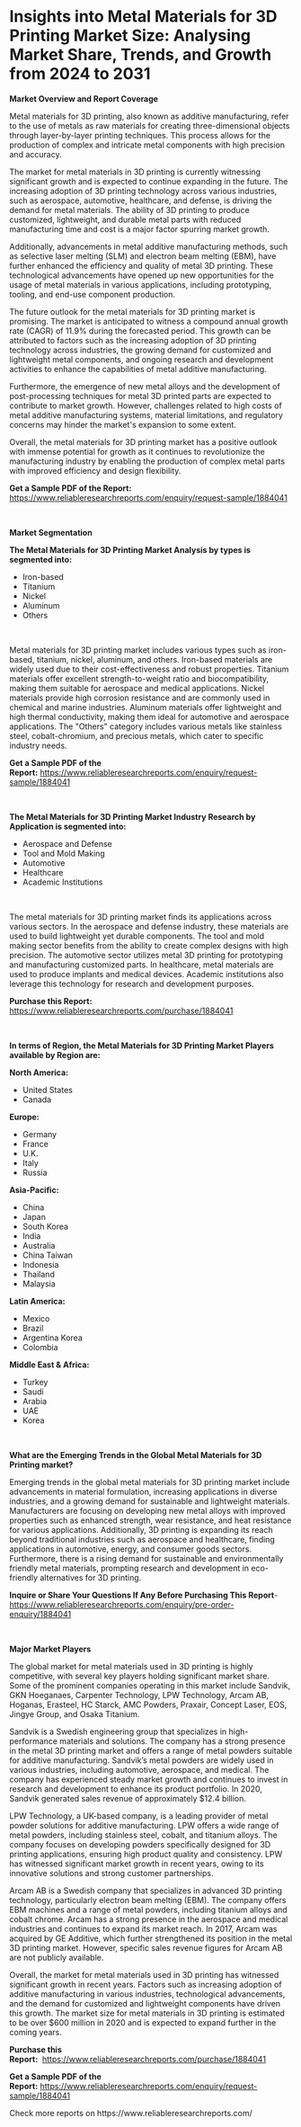 <p><h1>Insights into Metal Materials for 3D Printing Market Size: Analysing Market Share, Trends, and Growth from 2024 to 2031</h1></p><p><strong>Market Overview and Report Coverage</strong></p>
<p><p>Metal materials for 3D printing, also known as additive manufacturing, refer to the use of metals as raw materials for creating three-dimensional objects through layer-by-layer printing techniques. This process allows for the production of complex and intricate metal components with high precision and accuracy.</p><p>The market for metal materials in 3D printing is currently witnessing significant growth and is expected to continue expanding in the future. The increasing adoption of 3D printing technology across various industries, such as aerospace, automotive, healthcare, and defense, is driving the demand for metal materials. The ability of 3D printing to produce customized, lightweight, and durable metal parts with reduced manufacturing time and cost is a major factor spurring market growth.</p><p>Additionally, advancements in metal additive manufacturing methods, such as selective laser melting (SLM) and electron beam melting (EBM), have further enhanced the efficiency and quality of metal 3D printing. These technological advancements have opened up new opportunities for the usage of metal materials in various applications, including prototyping, tooling, and end-use component production.</p><p>The future outlook for the metal materials for 3D printing market is promising. The market is anticipated to witness a compound annual growth rate (CAGR) of 11.9% during the forecasted period. This growth can be attributed to factors such as the increasing adoption of 3D printing technology across industries, the growing demand for customized and lightweight metal components, and ongoing research and development activities to enhance the capabilities of metal additive manufacturing.</p><p>Furthermore, the emergence of new metal alloys and the development of post-processing techniques for metal 3D printed parts are expected to contribute to market growth. However, challenges related to high costs of metal additive manufacturing systems, material limitations, and regulatory concerns may hinder the market's expansion to some extent.</p><p>Overall, the metal materials for 3D printing market has a positive outlook with immense potential for growth as it continues to revolutionize the manufacturing industry by enabling the production of complex metal parts with improved efficiency and design flexibility.</p></p>
<p><strong>Get a Sample PDF of the Report:</strong> <a href="https://www.reliableresearchreports.com/enquiry/request-sample/1884041">https://www.reliableresearchreports.com/enquiry/request-sample/1884041</a></p>
<p>&nbsp;</p>
<p><strong>Market Segmentation</strong></p>
<p><strong>The Metal Materials for 3D Printing Market Analysis by types is segmented into:</strong></p>
<p><ul><li>Iron-based</li><li>Titanium</li><li>Nickel</li><li>Aluminum</li><li>Others</li></ul></p>
<p>&nbsp;</p>
<p><p>Metal materials for 3D printing market includes various types such as iron-based, titanium, nickel, aluminum, and others. Iron-based materials are widely used due to their cost-effectiveness and robust properties. Titanium materials offer excellent strength-to-weight ratio and biocompatibility, making them suitable for aerospace and medical applications. Nickel materials provide high corrosion resistance and are commonly used in chemical and marine industries. Aluminum materials offer lightweight and high thermal conductivity, making them ideal for automotive and aerospace applications. The "Others" category includes various metals like stainless steel, cobalt-chromium, and precious metals, which cater to specific industry needs.</p></p>
<p><strong>Get a Sample PDF of the Report:</strong>&nbsp;<a href="https://www.reliableresearchreports.com/enquiry/request-sample/1884041">https://www.reliableresearchreports.com/enquiry/request-sample/1884041</a></p>
<p>&nbsp;</p>
<p><strong>The Metal Materials for 3D Printing Market Industry Research by Application is segmented into:</strong></p>
<p><ul><li>Aerospace and Defense</li><li>Tool and Mold Making</li><li>Automotive</li><li>Healthcare</li><li>Academic Institutions</li></ul></p>
<p>&nbsp;</p>
<p><p>The metal materials for 3D printing market finds its applications across various sectors. In the aerospace and defense industry, these materials are used to build lightweight yet durable components. The tool and mold making sector benefits from the ability to create complex designs with high precision. The automotive sector utilizes metal 3D printing for prototyping and manufacturing customized parts. In healthcare, metal materials are used to produce implants and medical devices. Academic institutions also leverage this technology for research and development purposes.</p></p>
<p><strong>Purchase this Report:</strong>&nbsp; <a href="https://www.reliableresearchreports.com/purchase/1884041">https://www.reliableresearchreports.com/purchase/1884041</a></p>
<p>&nbsp;</p>
<p><strong>In terms of Region, the Metal Materials for 3D Printing Market Players available by Region are:</strong></p>
<p>
    <p> <strong> North America: </strong>
        <ul>
            <li>United States</li>
            <li>Canada</li>
        </ul>
        </p> 
    <p> <strong> Europe: </strong>
        <ul>
            <li>Germany</li>
            <li>France</li>
            <li>U.K.</li>
            <li>Italy</li>
            <li>Russia</li>
        </ul>
        </p> 
    <p> <strong> Asia-Pacific: </strong>
        <ul>
            <li>China</li>
            <li>Japan</li>
            <li>South Korea</li>
            <li>India</li>
            <li>Australia</li>
            <li>China Taiwan</li>
            <li>Indonesia</li>
            <li>Thailand</li>
            <li>Malaysia</li>
        </ul>
        </p> 
    <p> <strong> Latin America: </strong>
        <ul>
            <li>Mexico</li>
            <li>Brazil</li>
            <li>Argentina Korea</li>
            <li>Colombia</li>
        </ul>
        </p> 
    <p> <strong> Middle East & Africa: </strong>
        <ul>
            <li>Turkey</li>
            <li>Saudi</li>
            <li>Arabia</li>
            <li>UAE</li>
            <li>Korea</li>
        </ul>
    </p>
    </p>
<p>&nbsp;</p>
<p><strong>What are the Emerging Trends in the Global Metal Materials for 3D Printing market?</strong></p>
<p><p>Emerging trends in the global metal materials for 3D printing market include advancements in material formulation, increasing applications in diverse industries, and a growing demand for sustainable and lightweight materials. Manufacturers are focusing on developing new metal alloys with improved properties such as enhanced strength, wear resistance, and heat resistance for various applications. Additionally, 3D printing is expanding its reach beyond traditional industries such as aerospace and healthcare, finding applications in automotive, energy, and consumer goods sectors. Furthermore, there is a rising demand for sustainable and environmentally friendly metal materials, prompting research and development in eco-friendly alternatives for 3D printing.</p></p>
<p><strong>Inquire or Share Your Questions If Any Before Purchasing This Report</strong>- <a href="https://www.reliableresearchreports.com/enquiry/pre-order-enquiry/1884041">https://www.reliableresearchreports.com/enquiry/pre-order-enquiry/1884041</a></p>
<p>&nbsp;</p>
<p><strong>Major Market Players</strong></p>
<p><p>The global market for metal materials used in 3D printing is highly competitive, with several key players holding significant market share. Some of the prominent companies operating in this market include Sandvik, GKN Hoeganaes, Carpenter Technology, LPW Technology, Arcam AB, Hoganas, Erasteel, HC Starck, AMC Powders, Praxair, Concept Laser, EOS, Jingye Group, and Osaka Titanium.</p><p>Sandvik is a Swedish engineering group that specializes in high-performance materials and solutions. The company has a strong presence in the metal 3D printing market and offers a range of metal powders suitable for additive manufacturing. Sandvik’s metal powders are widely used in various industries, including automotive, aerospace, and medical. The company has experienced steady market growth and continues to invest in research and development to enhance its product portfolio. In 2020, Sandvik generated sales revenue of approximately $12.4 billion.</p><p>LPW Technology, a UK-based company, is a leading provider of metal powder solutions for additive manufacturing. LPW offers a wide range of metal powders, including stainless steel, cobalt, and titanium alloys. The company focuses on developing powders specifically designed for 3D printing applications, ensuring high product quality and consistency. LPW has witnessed significant market growth in recent years, owing to its innovative solutions and strong customer partnerships.</p><p>Arcam AB is a Swedish company that specializes in advanced 3D printing technology, particularly electron beam melting (EBM). The company offers EBM machines and a range of metal powders, including titanium alloys and cobalt chrome. Arcam has a strong presence in the aerospace and medical industries and continues to expand its market reach. In 2017, Arcam was acquired by GE Additive, which further strengthened its position in the metal 3D printing market. However, specific sales revenue figures for Arcam AB are not publicly available.</p><p>Overall, the market for metal materials used in 3D printing has witnessed significant growth in recent years. Factors such as increasing adoption of additive manufacturing in various industries, technological advancements, and the demand for customized and lightweight components have driven this growth. The market size for metal materials in 3D printing is estimated to be over $600 million in 2020 and is expected to expand further in the coming years.</p></p>
<p><strong>Purchase this Report:</strong>&nbsp;&nbsp;<a href="https://www.reliableresearchreports.com/purchase/1884041">https://www.reliableresearchreports.com/purchase/1884041</a></p>
<p></p>
<p><strong>Get a Sample PDF of the Report:</strong>&nbsp;<a href="https://www.reliableresearchreports.com/enquiry/request-sample/1884041">https://www.reliableresearchreports.com/enquiry/request-sample/1884041</a></p>
<p>Check more reports on https://www.reliableresearchreports.com/</p>